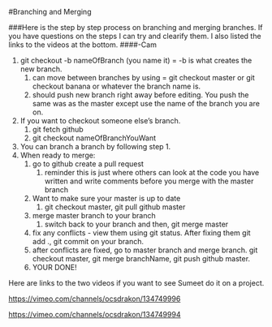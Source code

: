 #Branching and Merging

###Here is the step by step process on branching and merging branches. If you have questions on the steps I can try and clearify them. I also listed the links to the videos at the bottom.
####-Cam

1. git checkout -b nameOfBranch (you name it) =     -b is what creates the new branch.
    1. can move between branches by using = git checkout master or git checkout banana or whatever the branch name is.
    2. should push new branch right away before editing. You push the same was as the master except use the name of the branch you are on.
2. If you want to checkout someone else’s branch. 
    1. git fetch github
    2. git checkout nameOfBranchYouWant
3. You can branch a branch by following step 1.
4. When ready to merge:
    1. go to github create a pull request
        1. reminder this is just where others can look at the code you have written and write comments before you merge with the master branch
    2. Want to make sure your master is up to date
        1. git checkout master, git pull github master
    3. merge master branch to your branch
        1. switch back to your branch and then, git merge master
    4. fix any conflicts - view them using git status. After fixing them git add ., git commit on your branch.
    5. after conflicts are fixed, go to master branch and merge branch. git checkout master, git merge branchName, git push github master.
    6. YOUR DONE!

Here are links to the two videos if you want to see Sumeet do it on a project.

https://vimeo.com/channels/ocsdrakon/134749996

https://vimeo.com/channels/ocsdrakon/134749994
